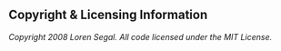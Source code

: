 ## Copyright & Licensing Information

_Copyright 2008 Loren Segal._
_All code licensed under the MIT License._